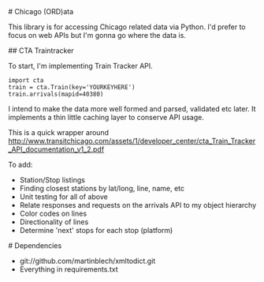 <A name="toc1-0" title="Chicago (ORD)ata" />
# Chicago (ORD)ata

This library is for accessing Chicago related data via Python.  I'd prefer to focus on web APIs but I'm gonna go where the data is.

<A name="toc2-5" title="CTA Traintracker" />
## CTA Traintracker

To start, I'm implementing Train Tracker API.

    import cta
    train = cta.Train(key='YOURKEYHERE')
    train.arrivals(mapid=40380)

I intend to make the data more well formed and parsed, validated etc later.  It implements a thin little caching layer to conserve API usage.

This is a quick wrapper around http://www.transitchicago.com/assets/1/developer_center/cta_Train_Tracker_API_documentation_v1_2.pdf

To add:

* Station/Stop listings
* Finding closest stations by lat/long, line, name, etc
* Unit testing for all of above
* Relate responses and requests on the arrivals API to my object hierarchy
* Color codes on lines
* Directionality of lines
* Determine 'next' stops for each stop (platform)

<A name="toc1-28" title="Dependencies" />
# Dependencies

* git://github.com/martinblech/xmltodict.git
* Everything in requirements.txt
